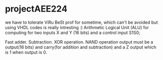 # projectAEE224
we have to tolerate ViRu BeSt prof for sometime, which can't be avoided but using VHDL codes is really intresting :) Arithmetic Logical Unit (ALU) for computing for two inputs X and Y (16 bits) and a control input S1S0;

Fast adder.
Subtraction.
XOR operation.
NAND operation output must be a output(16 bits) and carry(for addition and subtraction) and a Z output which is 1 when output is 0.
